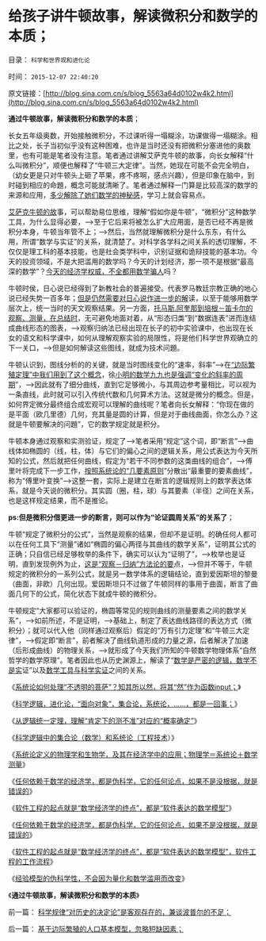 # 给孩子讲牛顿故事，解读微积分和数学的本质；

目录： `科学和世界观和进化论` 

时间： `2015-12-07 22:40:20` 

原文链接：[http://blog.sina.com.cn/s/blog_5563a64d0102w4k2.html](http://blog.sina.com.cn/s/blog_5563a64d0102w4k2.html)

**通过牛顿故事，解读微积分和数学的本质**；

长女五年级奥数，开始接触微积分，不过课听得一塌糊涂，功课做得一塌糊涂。相比之处，长子当初似乎没有这种困难，也许是当时还没有把微积分塞进他的奥数里，也有可能是笔者没有注意。笔者通过讲解艾萨克牛顿的故事，向长女解释“什么叫微积分”，顺便也解释了“牛顿三大定律”。当然，她现在可能不会完全明白，（幼女更是只对牛顿头上砸了苹果，疼不疼啊，感点兴趣），但是印象在脑中，到时碰到相应的命題，概念可能就清晰了。笔者通过解释一门算是比较高深的数学的来源和应用，[多少解除了她们数学的神秘感](../../../2009/5/10/数学工具与科学实证性的关系.md)，学习上就会容易点。

[艾萨克牛顿的故](../../../2011/12/25/牛顿货币定理：任何货币最终归宿为空锚；.md)事，可以帮助易位思维，理解“假如你是牛顿”，“微积分”这种数学工具，为什么显得必要，——>至于它后来将被怎么扩大应用面，是否已经不再是微积分本身，牛顿当年管不上；——>然后，当然就理解微积分是什么东东，有什么用，所谓“数学与实证”的关系，就清楚了。对科学各学科之间关系的透切理解，不仅仅是理工科的基本技能，也是社会类学科中，识别证据和诡辩技能的基本功。今天的投资领域，不是大把滥用的数学吗？今天的计划经济，那一项不是根据“最高深的数学”？[今天的经济学权威，不全都用数学骗人](../../../2015/10/6/经验模型的伪科学性，不会因为量化和数学滥用而改变；.md)吗？

牛顿时侯，日心说已经得到了新教社会的普遍接受。代表罗马教廷宗教正确的地心说已经失势一百多年；[但是仍然需要对日心说作进一步的解](../../../2012/10/13/中世纪的哲学，神学，数学和科学不可分，哥白尼的日心说.md)读，以至于能够用数学层次上，统一当时的天文观察结果。另一方面，[托马斯.阿奎那到培根－笛卡尔的观察、测量，在总结时](../../../2014/1/16/科学的世界观和方法论，合理怀疑和证据链，洗脑和宣传.md)，无可避免地面对着，从“形态归类”到“数据连表”进而连结成曲线形态的图表，——>观察归纳法已经出现在长子的初中实验课中，也出现在长女的语文和科学课中，如何从理解观察实验的局限性，将是他们科学世界观确立的下一关口，——>但是如何解读这些图线，就成为技术问題。

牛顿认识到，图线分析的的关键，就是当时图线变化的“速率，斜率”——>在[“边际繁殖定理”中我们用到了这个概念](../../../2010/12/25/人口增长规律与贫富无关.md)，徐[小明的数学九九也是强调“变化的斜率的周期](../../../2015/10/4/主流经济学why是伪科学，理解科学的抽象概念.md)”，——>因此就有了细分曲线，直到它足够微小，与其周边参考量相比，可以视为一条直线，此时就可以引入传统代数和几何算术方法。这就是微分的概念。但是，如何界定微分最终组合成宏观可以理解的曲线呢？笔者向长女解释：“你现在做的是平面（欧几里德）几何，充其量是圆的计算，但是对于曲线曲面，你怎么办？这就是牛顿要解决的问題”，它的数学规定就是积分。

牛顿本身通过观察和实测验证，规定了——>笔者采用“规定”这个词，即“断言”——>曲线体如椭圆的（线，柱，体）与它们的偏心之间的逻辑关系，用公式表达为今天所知的公式，然后就把任何曲线，假定为“若干不同参数的这类曲线的组合”，——>傅里叶将完成下一步工作，[按照系统论的“几要素原则](../../../2009/4/2/要素简化，四要素原则，仿真校准.md)”分散出“最重要的要素曲线”，称为“傅里叶变换”——>这整一套，实际上是建立在断言的逻辑规则上的数学表达体系，就是今天说的微积分。其实圆（圈，柱，球）与其要素（半径）之间在关系，也是这样规定结果，而不是推论。

**ps:但是微积分借更进一步的断言，则可以作为“论证圆周关系”的关系了**；

牛顿“规定了微积分的公式”，当然是观察的结果，但却不是证明。的确任何人都可以在任何工具下“测量”诸如“椭圆的偏心两径与其曲线的数学关系”，证明其公式的正确；只自信已经足够枚举的条件下，确实可以认为“证明了”，——>枚举也是证明，直到发现例外为止，[这是“观察－归纳”方法论的要](../../../2013/7/2/没有科学的信仰，有信仰的科学，及实证科学的知识模型.md)点，——>但并不等于，牛顿规定的微积分的一系列公式，就是另一数学体系的逻辑结论，直到爱因斯坦的黎曼（曲面，非欧）几何出现。爱因斯坦只不过做了牛顿同样的事用于曲面，断言了曲面几何下的公式，简化状态下就成牛顿的微积分。

牛顿规定“大家都可以验证的，椭圆等常见的规则曲线的测量要素之间的数学关系”，——>如前所述，不是证明，——>基础上，制定了表达曲线路径的表达方式（微积分）；就可以代入他（同样通过观察后）假定的“万有引力定理”和“牛顿三大定律”，——>假定即“断言”，前者解决了曲线轨道形成的力量之源，后者解决了加速（后形成曲线）的物理关系，——>就形成了今天我们所知的牛顿数学物理体系“自然哲学的数学原理”。笔者因此也从历史渊源上，解读了“[数学是严密的逻辑，数学不是实](../../../2012/10/13/数学是严密的逻辑，逻辑是广义的数学.md)证”以及[数学工具与科学实证](../../../2010/6/19/“物理学”的科学标准；数学不是科学.md)之间的关系。

《[系统论如何处理“不透明的菩萨”？知其所以然，将其“然”作为函数input；](../../../2014/2/28/系统论揭示光大乌龙指揭示的产权所有人缺失.md)》

《[科学逻辑，进化论，“面向对象”，集合论，系统论，……，都是一回事；](../../../2014/9/26/逻辑悖反的逆定理，“逻辑统一定理”及“辩证的统一”.md)》

《[从逻辑统一定理，理解“肯定下的测不准”对应的“概率确定”](../../../2014/9/27/从逻辑统一定理，理解“肯定下的测不准”对应的“概率确定”.md)》

《[科学逻辑中的集合论（数学）和系统论（工程技术](../../../2014/9/29/科学逻辑中的集合论（数学）和系统论（工程技术）.md)）》

《[系统论定义的物理学和生物学，及其在经济学中的应用；物理学＝系统论＋数学测量](../../../2015/1/17/系统论定义的物理学和生物学，及经济学应用；.md)》

《[任何依赖于数学的经济学，都是伪科学，它的任何论点，如果不是没根据，就是错误的](../../../2015/6/13/数理经济学家可以在“数据和算法”上做假，原则上不可信任.md)》

《[软件工程的起点就是“数学经济学的终点”，都是“软件表达的数学模型”](../../../2015/6/14/从软件工程，理解“数学经济学”的伪科学性质；.md)》

《[任何依赖于数学的经济学，都是伪科学，它的任何论点，如果不是没根据，就是错误的](../../../2015/6/13/数理经济学家可以在“数据和算法”上做假，原则上不可信任.md)》

《[软件工程的起点就是“数学经济学的终点”，都是“软件表达的数学模型”，软件工程的工作流程](../../../2015/6/14/从软件工程，理解“数学经济学”的伪科学性质；.md)》

《[经验模型的伪科学性，不会因为量化和数学滥用而改变](../../../2015/10/6/经验模型的伪科学性，不会因为量化和数学滥用而改变；.md)》

《**通过牛顿故事，解读微积分和数学的本质**》

前一篇： [科学规律“对历史的决定论”是客观存在的，兼谈波普尔的不足；](../../../2015/12/9/科学规律“对历史的决定论”是客观存在的，兼谈波普尔的不足；.md)

后一篇： [基于边际繁殖的人口基本模型，忽略短缺因素；](../../../2015/12/3/基于边际繁殖的人口基本模型，忽略短缺因素；.md)

